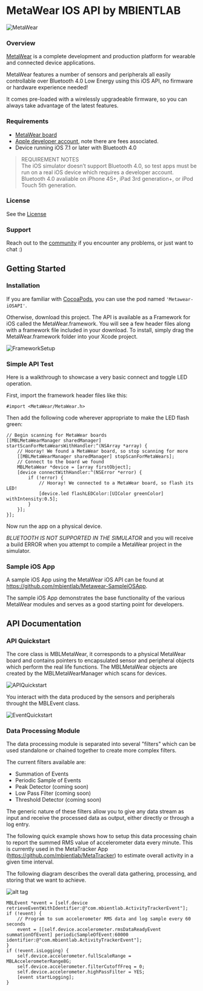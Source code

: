 # MetaWear IOS API by MBIENTLAB

<img src="http://mbientlab.com/metawear.png" alt="MetaWear" title="MetaWear" />

### Overview

[MetaWear](https://mbientlab.com) is a complete development and production platform for wearable and connected device applications.

MetaWear features a number of sensors and peripherals all easily controllable over Bluetooth 4.0 Low Energy using this iOS API, no firmware or hardware experience needed!

It comes pre-loaded with a wirelessly upgradeable firmware, so you can always take advantage of the latest features.

### Requirements
- [MetaWear board](http://mbientlab.com/store/)
- [Apple developer account](https://developer.apple.com/programs/ios/), note there are fees associated.
- Device running iOS 7.1 or later with Bluetooth 4.0

> REQUIREMENT NOTES  
The iOS simulator doesn’t support Bluetooth 4.0, so test apps must be run on a real iOS device which requires a developer account.  Bluetooth 4.0 avaliable on iPhone 4S+, iPad 3rd generation+, or iPod Touch 5th generation.

### License
See the [License](https://github.com/mbientlab/Metawear-iOSAPI/blob/master/LICENSE)

### Support
Reach out to the [community](http://community.mbientlab.com) if you encounter any problems, or just want to chat :)

## Getting Started

### Installation

If you are familiar with [CocoaPods](http://cocoapods.org/), you can use the pod named `'Metawear-iOSAPI'`.

Otherwise, download this project.  The API is available as a Framework for iOS called the MetaWear.framework. You will see a few header files along with a framework file included in your download.  To install, simply drag the MetaWear.framework folder into your Xcode project.

<img src="http://mbientlab.com/FrameworkSetup.png" alt="FrameworkSetup" title="FrameworkSetup" />

### Simple API Test

Here is a walkthrough to showcase a very basic connect and toggle LED operation.

First, import the framework header files like this:
```obj-c
#import <MetaWear/MetaWear.h>
```

Then add the following code wherever appropriate to make the LED flash green:
```obj-c
// Begin scanning for MetaWear boards
[[MBLMetaWearManager sharedManager] startScanForMetaWearsWithHandler:^(NSArray *array) {
    // Hooray! We found a MetaWear board, so stop scanning for more
    [[MBLMetaWearManager sharedManager] stopScanForMetaWears];
    // Connect to the board we found
    MBLMetaWear *device = [array firstObject];
    [device connectWithHandler:^(NSError *error) {
        if (!error) {
            // Hooray! We connected to a MetaWear board, so flash its LED!
            [device.led flashLEDColor:[UIColor greenColor] withIntensity:0.5];
        }
    }];
}];
```
Now run the app on a physical device. 

*BLUETOOTH IS NOT SUPPORTED IN THE SIMULATOR* and you will receive a build ERROR when you attempt to compile a MetaWear project in the simulator.

### Sample iOS App

A sample iOS App using the MetaWear iOS API can be found at https://github.com/mbientlab/Metawear-SampleiOSApp.

The sample iOS App demonstrates the base functionality of the various MetaWear modules and serves as a good starting point for developers.

## API Documentation

### API Quickstart

The core class is MBLMetaWear, it corresponds to a physical MetaWear board and contains pointers to encapsulated sensor and peripheral objects which perform the real life functions.  The MBLMetaWear objects are created by the MBLMetaWearManager which scans for devices.

<img src="http://mbientlab.com/MetaWearAPIQuickstart.png" alt="APIQuickstart" title="APIQuickstart" />

You interact with the data produced by the sensors and peripherals throught the MBLEvent class.

<img src="http://mbientlab.com/MetaWearEventQuickstart.png" alt="EventQuickstart" title="EventQuickstart" />

### Data Processing Module

The data processing module is separated into several "filters" which can be used standalone or chained together to create more complex filters.

The current filters available are:
- Summation of Events
- Periodic Sample of Events
- Peak Detector (coming soon)
- Low Pass Filter (coming soon)
- Threshold Detector (coming soon)

The generic nature of these filters allow you to give any data stream as input and receive the processed data as output, either directly or through a log entry.

The following quick example shows how to setup this data processing chain to report the summed RMS value of accelerometer data every minute. This is currently used in the MetaTracker App (https://github.com/mbientlab/MetaTracker) to estimate overall activity in a given time interval.

The following diagram describes the overall data gathering, processing, and storing that we want to achieve.

![alt tag](https://github.com/mbientlab/Metawear-iOSAPI/blob/master/DataProcessing.jpeg)

```obj-c
MBLEvent *event = [self.device retrieveEventWithIdentifier:@"com.mbientlab.ActivityTrackerEvent"];
if (!event) {
    // Program to sum accelerometer RMS data and log sample every 60 seconds
    event = [[self.device.accelerometer.rmsDataReadyEvent summationOfEvent] periodicSampleOfEvent:60000 identifier:@"com.mbientlab.ActivityTrackerEvent"];
}
if (!event.isLogging) {
    self.device.accelerometer.fullScaleRange = MBLAccelerometerRange8G;
    self.device.accelerometer.filterCutoffFreq = 0;
    self.device.accelerometer.highPassFilter = YES;
    [event startLogging];
}
```
